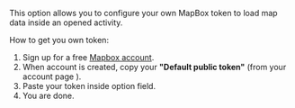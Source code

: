 This option allows you to configure your own MapBox token to load map data inside an opened activity.

How to get you own token:

1. Sign up for a free [Mapbox account](https://account.mapbox.com/auth/signup/).
2. When account is created, copy your **"Default public token"** (from your account page [](https://account.mapbox.com/)).
3. Paste your token inside option field.
4. You are done.
